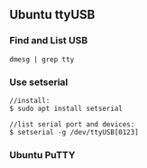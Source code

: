 ## Ubuntu ttyUSB

### Find and List USB

```
dmesg | grep tty
```

### Use setserial

```
//install:
$ sudo apt install setserial

//list serial port and devices:
$ setserial -g /dev/ttyUSB[0123]

```



### Ubuntu PuTTY

